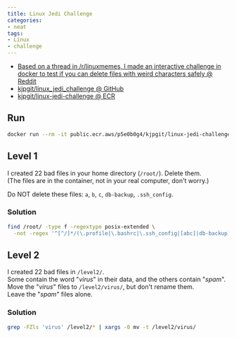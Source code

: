 ```yaml
---
title: Linux Jedi Challenge
categories:
- neat
tags:
- Linux
- challenge
---
```

- [Based on a thread in /r/linuxmemes, I made an interactive challenge in docker to test if you can delete files with weird characters safely @ Reddit](https://www.reddit.com/r/linux/comments/mu9b63/based_on_a_thread_in_rlinuxmemes_i_made_an/)
- [kjpgit/linux_jedi_challenge @ GitHub](https://github.com/kjpgit/linux_jedi_challenge)
- [kjpgit/linux-jedi-challenge @ ECR](https://gallery.ecr.aws/p5e0b0g4/kjpgit/linux-jedi-challenge)

## Run

```bash
docker run --rm -it public.ecr.aws/p5e0b0g4/kjpgit/linux-jedi-challenge:latest
```

## Level 1

I created 22 bad files in your home directory (`/root/`).  Delete them.\
(The files are in the container, not in your real computer, don't worry.)

Do NOT delete these files: `a`, `b`, `c`, `db-backup`, `.ssh_config`.

### Solution

```bash
find /root/ -type f -regextype posix-extended \
  -not -regex '^[^/]*/(\.profile|\.bashrc|\.ssh_config|[abc]|db-backup)$' -delete
```

## Level 2

I created 22 bad files in `/level2/`.\
Some contain the word "*virus*" in their data, and the others contain "*spam*".\
Move the "*virus*" files to `/level2/virus/`, but don't rename them.\
Leave the "*spam*" files alone.

### Solution

```bash
grep -FZls 'virus' /level2/* | xargs -0 mv -t /level2/virus/
```
